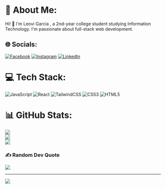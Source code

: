# 💫 About Me:
Hi! 👋 I'm Leovi Garcia , a 2nd-year college student studying Information Technology. I'm passionate about full-stack web development.


## 🌐 Socials:
[![Facebook](https://img.shields.io/badge/Facebook-%231877F2.svg?logo=Facebook&logoColor=white)](https://facebook.com/a) [![Instagram](https://img.shields.io/badge/Instagram-%23E4405F.svg?logo=Instagram&logoColor=white)](https://instagram.com/a) [![LinkedIn](https://img.shields.io/badge/LinkedIn-%230077B5.svg?logo=linkedin&logoColor=white)](https://linkedin.com/in/a) 

# 💻 Tech Stack:
![JavaScript](https://img.shields.io/badge/javascript-%23323330.svg?style=for-the-badge&logo=javascript&logoColor=%23F7DF1E) ![React](https://img.shields.io/badge/react-%2320232a.svg?style=for-the-badge&logo=react&logoColor=%2361DAFB) ![TailwindCSS](https://img.shields.io/badge/tailwindcss-%2338B2AC.svg?style=for-the-badge&logo=tailwind-css&logoColor=white) ![CSS3](https://img.shields.io/badge/css3-%231572B6.svg?style=for-the-badge&logo=css3&logoColor=white) ![HTML5](https://img.shields.io/badge/html5-%23E34F26.svg?style=for-the-badge&logo=html5&logoColor=white)
# 📊 GitHub Stats:
![](https://github-readme-stats.vercel.app/api?username=LeoDiD&theme=midnight-purple&hide_border=false&include_all_commits=false&count_private=false)<br/>
![](https://github-readme-streak-stats.herokuapp.com/?user=LeoDiD&theme=midnight-purple&hide_border=false)<br/>
![](https://github-readme-stats.vercel.app/api/top-langs/?username=LeoDiD&theme=midnight-purple&hide_border=false&include_all_commits=false&count_private=false&layout=compact)

### ✍️ Random Dev Quote
![](https://quotes-github-readme.vercel.app/api?type=horizontal&theme=radical)

---
[![](https://visitcount.itsvg.in/api?id=LeoDiD&icon=0&color=0)](https://visitcount.itsvg.in)

